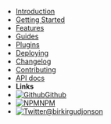 - [Introduction](README)
- [Getting Started](getstarted)
- [Features](features)
- [Guides](guides)
- [Plugins](plugins)
- [Deploying](deploying)
- [Changelog](changelog)
- [Contributing](contributing)
- [API docs](/prime/api)
- **Links**
- [![Github](https://icongram.jgog.in/simple/github.svg?color=808080&size=16)Github](https://github.com/birkir/prime)
- [![NPM](https://icongram.jgog.in/simple/npm.svg?colored&size=16)NPM](https://www.npmjs.com/org/primecms)
- [![Twitter](https://icongram.jgog.in/simple/twitter.svg?colored&size=16)@birkirgudjonson](https://twitter.com/birkirgudjonson)
